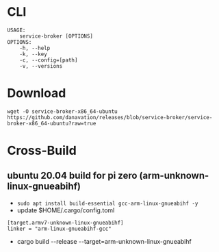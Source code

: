# CLI
```
USAGE:
    service-broker [OPTIONS]
OPTIONS:
    -h, --help                  
    -k, --key
    -c, --config=[path]
    -v, --versions
```

# Download
```
wget -O service-broker-x86_64-ubuntu https://github.com/danavation/releases/blob/service-broker/service-broker-x86_64-ubuntu?raw=true
```

# Cross-Build
## ubuntu 20.04 build for pi zero (arm-unknown-linux-gnueabihf)
* ```sudo apt install build-essential gcc-arm-linux-gnueabihf -y```
* update $HOME/.cargo/config.toml
```
[target.armv7-unknown-linux-gnueabihf]
linker = "arm-linux-gnueabihf-gcc"
```
* cargo build --release --target=arm-unknown-linux-gnueabihf
